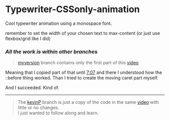 # Typewriter-CSSonly-animation

Cool typewriter animation using a monospace font.

remember to set the width of your chosen text to max-content (or just use flexbox/grid like I did)

### _All the work is within other branches_

> [myversion](https://GitHub.com/Santeenee/Typewriter-CSSonly-animation/tree/myversion) branch contains only the first part of this [video](https://youtu.be/w1nhwUGsG6M "Customizable typewriter animation with CSS")

Meaning that I copied part of that until [7:07](https://youtu.be/w1nhwUGsG6M?t=427) and there I understood how the ::before thing worked.
Than I tried to create the moving caret part myself. 

And I succeeded.  Kind of.

---

> The [kevinP](https://GitHub.com/Santeenee/Typewriter-CSSonly-animation/tree/kevinP) branch is just a copy of the code in the same [video](https://youtu.be/w1nhwUGsG6M "Customizable typewriter animation with CSS") with little or no changes.  
> I just wanted to follow along and learn.

[//]: # (link-variables not working... )
[//]: # ([video]: \(https://youtu.be/w1nhwUGsG6M \"Customizable typewriter animation with CSS\"\))

